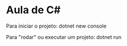 # Aula de C#

Para iniciar o projeto:
dotnet new console

Para "rodar" ou executar um projeto:
dotnet run


